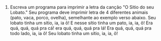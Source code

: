 1. Escreva um programa para imprimir a letra da canção "O Sitio do seu Lobato." Seu programa deve imprimir letra de 4 diferentes animais (pato, vaca, porco, ovelha), semelhante ao exemplo verso abaixo.
Seu lobato tinha um sítio, ia, ia ô!
E nesse sítio tinha um pato, ia, ia, ô!
Era quá, quá, quá pra cá! era quá, quá, quá pra lá!
Era quá, quá, quá pra todo lado, ia, ia ô! 
Seu lobato tinha um sítio, ia, ia, ô!
